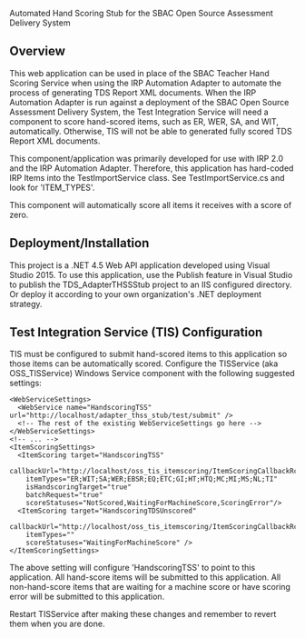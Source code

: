 Automated Hand Scoring Stub for the SBAC Open Source Assessment Delivery System

Overview
--------

This web application can be used in place of the SBAC Teacher Hand Scoring Service
when using the IRP Automation Adapter to automate the process of generating
TDS Report XML documents.  When the IRP Automation Adapter is run against
a deployment of the SBAC Open Source Assessment Delivery System, the Test
Integration Service will need a component to score hand-scored items, such as
ER, WER, SA, and WIT, automatically.  Otherwise, TIS will not be able to 
generated fully scored TDS Report XML documents.  

This component/application was primarily developed for use with IRP 2.0
and the IRP Automation Adapter.  Therefore, this application has hard-coded
IRP Items into the TestImportService class. See TestImportService.cs and look for
'ITEM_TYPES'.

This component will automatically score all items it receives with a score of zero. 

Deployment/Installation
-----------------------

This project is a .NET 4.5 Web API application developed using Visual Studio 2015.
To use this application, use the Publish feature in Visual Studio to publish
the TDS_AdapterTHSSStub project to an IIS configured directory.  Or deploy it 
according to your own organization's .NET deployment strategy.

Test Integration Service (TIS) Configuration
--------------------------------------------

TIS must be configured to submit hand-scored items to this application so those
items can be automatically scored.  Configure the TISService (aka OSS_TISService)
Windows Service component with the following suggested settings:

``` App.config (aka TISService.exe.config, TISService.vhost.exe.config)
<WebServiceSettings>
  <WebService name="HandscoringTSS" url="http://localhost/adapter_thss_stub/test/submit" />
  <!-- The rest of the existing WebServiceSettings go here -->
</WebServiceSettings>
<!-- ... -->
<ItemScoringSettings>
  <ItemScoring target="HandscoringTSS"
	callbackUrl="http://localhost/oss_tis_itemscoring/ItemScoringCallbackRcv.axd"
	itemTypes="ER;WIT;SA;WER;EBSR;EQ;ETC;GI;HT;HTQ;MC;MI;MS;NL;TI"
	isHandscoringTarget="true"
	batchRequest="true"
	scoreStatuses="NotScored,WaitingForMachineScore,ScoringError"/>
  <ItemScoring target="HandscoringTDSUnscored"
	callbackUrl="http://localhost/oss_tis_itemscoring/ItemScoringCallbackRcv.axd"
	itemTypes=""
	scoreStatuses="WaitingForMachineScore" />
</ItemScoringSettings>
```

The above setting will configure 'HandscoringTSS' to point to this application.
All hand-score items will be submitted to this application.
All non-hand-score items that are waiting for a machine score or have scoring error
will be submitted to this application.

Restart TISService after making these changes and remember to revert them when
you are done.

